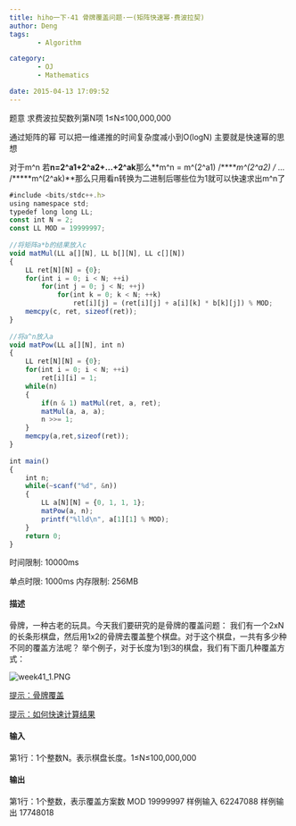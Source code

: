 ```yaml
---
title: hiho一下·41 骨牌覆盖问题·一(矩阵快速幂·费波拉契)
author: Deng
tags: 
       - Algorithm

category: 
       - OJ
       - Mathematics

date: 2015-04-13 17:09:52
---
```

题意 求费波拉契数列第N项 1≤N≤100,000,000

通过矩阵的幂 可以把一维递推的时间复杂度减小到O(logN) 主要就是快速幂的思想

对于m^n 若**n=2^a1+2^a2+...+2^ak**那么**m^n = m^(2^a1) /*****m^(2^a2) /* ... /*****m^(2^ak)**那么只用看n转换为二进制后哪些位为1就可以快速求出m^n了

```js 
#include <bits/stdc++.h>  
using namespace std;  
typedef long long LL;  
const int N = 2;  
const LL MOD = 19999997;  
  
//将矩阵a*b的结果放入c  
void matMul(LL a[][N], LL b[][N], LL c[][N])  
{  
    LL ret[N][N] = {0};  
    for(int i = 0; i < N; ++i)  
        for(int j = 0; j < N; ++j)  
            for(int k = 0; k < N; ++k)  
                ret[i][j] = (ret[i][j] + a[i][k] * b[k][j]) % MOD;  
    memcpy(c, ret, sizeof(ret));  
}  
  
//将a^n放入a  
void matPow(LL a[][N], int n)  
{  
    LL ret[N][N] = {0};  
    for(int i = 0; i < N; ++i) 
        ret[i][i] = 1;  
    while(n)  
    {  
        if(n & 1) matMul(ret, a, ret);  
        matMul(a, a, a);  
        n >>= 1;  
    }  
    memcpy(a,ret,sizeof(ret));
}  
  
int main()  
{  
    int n;  
    while(~scanf("%d", &n))  
    {  
        LL a[N][N] = {0, 1, 1, 1};  
        matPow(a, n);  
        printf("%lld\n", a[1][1] % MOD);  
    }  
    return 0;  
}
```

时间限制: 10000ms

单点时限: 1000ms
内存限制: 256MB

#### 描述

骨牌，一种古老的玩具。今天我们要研究的是骨牌的覆盖问题：
我们有一个2xN的长条形棋盘，然后用1x2的骨牌去覆盖整个棋盘。对于这个棋盘，一共有多少种不同的覆盖方法呢？
举个例子，对于长度为1到3的棋盘，我们有下面几种覆盖方式：

![](../images/der.com-problem_images-20150411-1428731713269-.png "week41_1.PNG")

[提示：骨牌覆盖](http://hihocoder.com/contest/hiho41/problem/1#)

[提示：如何快速计算结果](http://hihocoder.com/contest/hiho41/problem/1#)

#### 输入

第1行：1个整数N。表示棋盘长度。1≤N≤100,000,000

#### 输出

第1行：1个整数，表示覆盖方案数 MOD 19999997
样例输入 62247088 样例输出 17748018